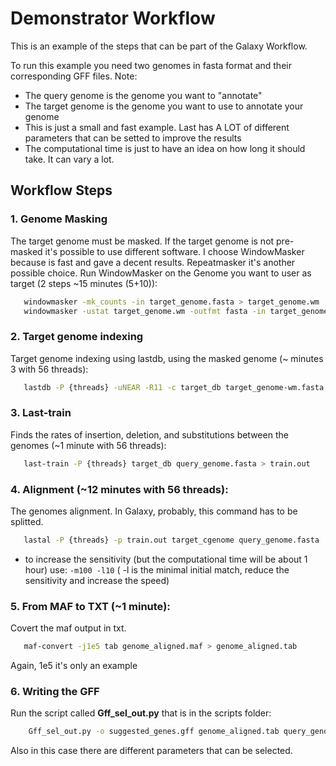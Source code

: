 # Demonstrator Workflow

This is an example of the steps that can be part of the Galaxy Workflow.

To run this example you need two genomes in fasta format and their corresponding GFF files.
Note:
  - The query genome is the genome you want to "annotate"
  - The target genome is the genome you want to use to annotate your genome
  - This is just a small and fast example. Last has A LOT of different parameters that can be setted to improve the results
  - The computational time is just to have an idea on how long it should take. It can vary a lot.


## Workflow Steps
 
### 1. Genome Masking

The target genome must be masked. If the target genome is not pre-masked it's possible to use different software. 
I choose WindowMasker because is fast and gave a decent results. Repeatmasker it's another possible choice.
Run WindowMasker on the Genome you want to user as target (2 steps ~15 minutes (5+10)):
 ```bash
    windowmasker -mk_counts -in target_genome.fasta > target_genome.wm
    windowmasker -ustat target_genome.wm -outfmt fasta -in target_genome.fasta > target_genome-wm.fasta
```
### 2. Target genome indexing

Target genome indexing using lastdb, using the masked genome (~ minutes 3 with 56 threads):
 ```bash
	lastdb -P {threads} -uNEAR -R11 -c target_db target_genome-wm.fasta
```

### 3. Last-train

Finds the rates of insertion, deletion, and substitutions between the genomes (~1  minute with 56 threads):
 ```bash
	last-train -P {threads} target_db query_genome.fasta > train.out
```
### 4. Alignment (~12 minutes with 56 threads):

The genomes alignment. In Galaxy, probably, this command has to be splitted.
 ```bash
	lastal -P {threads} -p train.out target_cgenome query_genome.fasta | last-split -m1 > genome_aligned.maf
```
- to increase the sensitivity (but the computational time will be about 1 hour) use: `-m100 -l10`
				( -l is the minimal initial match, reduce the sensitivity and increase the speed)

### 5. From MAF to TXT (~1 minute):

Covert the maf output in txt.
 ```bash
	maf-convert -j1e5 tab genome_aligned.maf > genome_aligned.tab 
```
Again, 1e5 it's only an example

### 6. Writing the GFF

Run the script called __Gff_sel_out.py__ that is in the scripts folder:

```bash
    Gff_sel_out.py -o suggested_genes.gff genome_aligned.tab query_genome.gff target_genome.gff 
```

Also in this case there are different parameters that can be selected.
